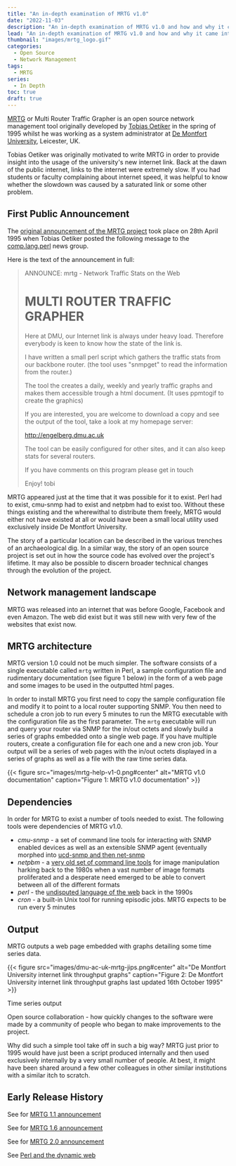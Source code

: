 ```yaml
---
title: "An in-depth examination of MRTG v1.0"
date: "2022-11-03"
description: "An in-depth examination of MRTG v1.0 and how and why it came into being and how it took advantage of the emerging public internet to conquer the world."
lead: "An in-depth examination of MRTG v1.0 and how and why it came into being and how it took advantage of the emerging public internet to conquer the world."
thumbnail: "images/mrtg_logo.gif"
categories:
  - Open Source
  - Network Management
tags:
  - MRTG
series:
  - In Depth
toc: true
draft: true
---
```


<!--more-->

[MRTG](https://oss.oetiker.ch/mrtg/) or Multi Router Traffic Grapher is an open source network management tool originally developed by [Tobias Oetiker](https://blog.oetiker.ch/) in the spring of 1995 whilst he was working as a system administrator at [De Montfort University](https://www.dmu.ac.uk/), Leicester, UK.

Tobias Oetiker was originally motivated to write MRTG in order to provide insight into the usage of the university's new internet link. Back at the dawn of the public internet, links to the internet were extremely slow. If you had students or faculty complaining about internet speed, it was helpful to know whether the slowdown was caused by a saturated link or some other problem.

## First Public Announcement

The [original announcement of the MRTG project](https://groups.google.com/g/comp.lang.perl/c/FaAWCOBdgKo/m/g7IAn-LRGicJ) took place on 28th April 1995 when Tobias Oetiker posted the following message to the [comp.lang.perl](https://groups.google.com/g/comp.lang.perl) news group.

Here is the text of the announcement in full:

>ANNOUNCE: mrtg - Network Traffic Stats on the Web
>
>MULTI ROUTER TRAFFIC GRAPHER
>============================
>Here at DMU, our Internet link is always under heavy load. Therefore
everybody is keen to know how the state of the link is.
>
>I have written a small perl script which gathers the traffic stats from our
backbone router. (the tool uses "snmpget" to read the information from the
router.)
>
>The tool the creates a daily, weekly and yearly traffic graphs and makes
them accessible trough a html document. (It uses ppmtogif to create the
graphics)
>
>If you are interested, you are welcome to download a
copy and see the output of the tool, take a look at my homepage server:
>
>http://engelberg.dmu.ac.uk
>
>The tool can be easily configured for other sites, and it can also keep stats
for several routers.
>
>If you have comments on this program please get in touch
>
>Enjoy!
>tobi

MRTG appeared just at the time that it was possible for it to exist. Perl had to exist, cmu-snmp had to exist and netpbm had to exist too. Without these things existing and the wherewithal to distribute them freely, MRTG would either not have existed at all or would have been a small local utility used exclusively inside De Montfort University.

The story of a particular location can be described in the various trenches of an archaeological dig. In a similar way, the story of an open source project is set out in how the source code has evolved over the project's lifetime. It may also be possible to discern broader technical changes through the evolution of the project.

## Network management landscape

MRTG was released into an internet that was before Google, Facebook and even Amazon. The web did exist but it was still new with very few of the websites that exist now.

## MRTG architecture

MRTG version 1.0 could not be much simpler. The software consists of a single executable called `mrtg` written in Perl, a sample configuration file and rudimentary documentation (see figure 1 below) in the form of a web page and some images to be used in the outputted html pages.

In order to install MRTG you first need to copy the sample configuration file and modify it to point to a local router supporting SNMP. You then need to schedule a cron job to run every 5 minutes to run the MRTG executable with the configuration file as the first parameter. The `mrtg` executable will run and query your router via SNMP for the in/out octets and slowly build a series of graphs embedded onto a single web page. If you have multiple routers, create a configuration file for each one and a new cron job. Your output will be a series of web pages with the in/out octets displayed in a series of graphs as well as a file with the raw time series data.

{{< figure src="images/mrtg-help-v1-0.png#center"
           alt="MRTG v1.0 documentation"
           caption="Figure 1: MRTG v1.0 documentation" >}}

## Dependencies

In order for MRTG to exist a number of tools needed to exist. The following tools were dependencies of MRTG v1.0.

- *cmu-snmp* - a set of command line tools for interacting with SNMP enabled devices as well as an extensible SNMP agent (eventually morphed into [ucd-snmp and then net-snmp](http://www.net-snmp.org/about/history.html)
- *netpbm* - a [very old set of command line tools](http://netpbm.sourceforge.net/) for image manipulation harking back to the 1980s when a vast number of image formats proliferated and a desperate need emerged to be able to convert between all of the different formats
- *perl* - the [undisputed language of the web](https://opensource.com/life/16/11/perl-and-birth-dynamic-web) back in the 1990s
- *cron* - a built-in Unix tool for running episodic jobs. MRTG expects to be run every 5 minutes

## Output

MRTG outputs a web page embedded with graphs detailing some time series data.

{{< figure src="images/dmu-ac-uk-mrtg-jips.png#center"
           alt="De Montfort University internet link throughput graphs"
           caption="Figure 2: De Montfort University internet link throughput graphs last updated 16th October 1995" >}}

Time series output

Open source collaboration - how quickly changes to the software were made by a community of people who began to make improvements to the project.

Why did such a simple tool take off in such a big way? MRTG just prior to 1995 would have just been a script produced internally and then used exclusively internally by a very small number of people. At best, it might have been shared around a few other colleagues in other similar institutions with a similar itch to scratch.

## Early Release History

See for [MRTG 1.1 announcement](https://groups.google.com/g/comp.lang.perl.misc/c/bhOhM6Grii4/m/1Y8LlDrkKzcJ)

See for [MRTG 1.6 announcement](https://groups.google.com/g/comp.lang.perl.misc/c/4gUbj7tBi14/m/R2fzLDA_bLcJ)

See for [MRTG 2.0 announcement](https://groups.google.com/g/comp.lang.perl.misc/c/KqlEw0PexWA/m/cjYGNVFl-ScJ)

See [Perl and the dynamic web](https://opensource.com/life/16/11/perl-and-birth-dynamic-web)
